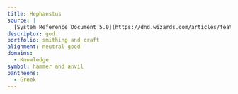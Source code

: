 ```yaml
---
title: Hephaestus
source: |
  [System Reference Document 5.0](https://dnd.wizards.com/articles/features/systems-reference-document-srd)
descriptor: god
portfolio: smithing and craft
alignment: neutral good
domains:
  - Knowledge
symbol: hammer and anvil
pantheons:
  - Greek
---
```

